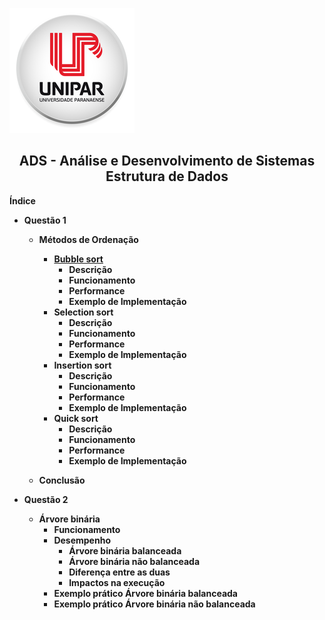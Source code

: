 ![Alt text ](/img/unipar.png "teste") 
<div align='center'><b><h2>ADS - Análise e Desenvolvimento de Sistemas
<b><br>Estrutura de Dados</h2></div>







**Índice**

 - Questão 1

    - Métodos de Ordenação
	    - [Bubble sort](https://github.com/MatheusFuzi/EstruturadeDados2AARE/blob/master/Ordering%20Methods/Bubble%20Sort.md)
		    - Descrição
		    - Funcionamento
		    - Performance
		    - Exemplo de Implementação
	    - Selection sort
		    - Descrição
		    - Funcionamento
		    - Performance
		    - Exemplo de Implementação
	    - Insertion sort
		    - Descrição
		    - Funcionamento
		    - Performance
		    - Exemplo de Implementação
	    - Quick sort
		    - Descrição
		    - Funcionamento
		    - Performance
		    - Exemplo de Implementação

	 - Conclusão
		 
- Questão 2

	 - Árvore binária
		 - Funcionamento
		 - Desempenho 
			 - Árvore binária balanceada
			 - Árvore binária não balanceada
			 - Diferença entre as duas
			 - Impactos na execução
		- Exemplo prático Árvore binária balanceada
		- Exemplo prático Árvore binária não balanceada


		  

	  

<!--stackedit_data:
eyJoaXN0b3J5IjpbLTEyODcxMTc3ODQsMTE4ODUwODc1OSwtMT
EyODEyNjYxNSwxNDMyMzc1NDU4LDE2NzMxMTc0NzIsLTYzNTA4
ODA0NCwxNjE5MDgzMzgyLDE0ODI1NTExMTUsMTE2ODExNjUyLD
k5OTI1ODY1NSwtMzMyNDU1MzYzXX0=
-->